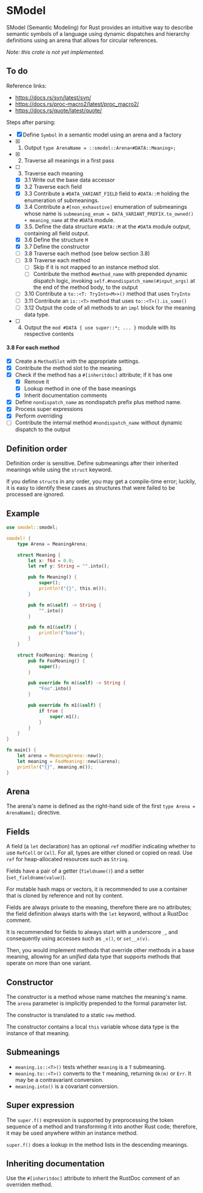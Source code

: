 # SModel

SModel (Semantic Modeling) for Rust provides an intuitive way to describe semantic symbols of a language using dynamic dispatches and hierarchy definitions using an arena that allows for circular references.

*Note: this crate is not yet implemented.*

## To do

Reference links:

<!--
- https://github.com/hydroper/rust-class/blob/master/crates/oop_inheritance_proc/src/lib.rs
-->

- https://docs.rs/syn/latest/syn/
- https://docs.rs/proc-macro2/latest/proc_macro2/
- https://docs.rs/quote/latest/quote/

Steps after parsing:

* [x] Define `Symbol` in a semantic model using an arena and a factory
* [x] 1. Output `type ArenaName = ::smodel::Arena<#DATA::Meaning>;`
* [x] 2. Traverse all meanings in a first pass
* [ ] 3. Traverse each meaning
  * [x] 3.1 Write out the base data accessor
  * [x] 3.2 Traverse each field
  * [x] 3.3 Contribute a `#DATA_VARIANT_FIELD` field to `#DATA::M` holding the enumeration of submeanings.
  * [x] 3.4 Contribute a `#[non_exhaustive]` enumeration of submeanings whose name is `submeaning_enum = DATA_VARIANT_PREFIX.to_owned() + meaning_name` at the `#DATA` module.
  * [x] 3.5. Define the data structure `#DATA::M` at the `#DATA` module output, containing all field output.
  * [x] 3.6 Define the structure `M`
  * [x] 3.7 Define the constructor
  * [ ] 3.8 Traverse each method (see below section 3.8)
  * [ ] 3.9 Traverse each method
    * [ ] Skip if it is not mapped to an instance method slot.
    * [ ] Contribute the method `#method_name` with prepended dynamic dispatch logic, invoking `self.#nondispatch_name(#input_args)` at the end of the method body, to the output
  * [ ] 3.10 Contribute a `to::<T: TryInto<M>>()` method that uses `TryInto`
  * [ ] 3.11 Contribute an `is::<T>` method that uses `to::<T>().is_some()`
  * [ ] 3.12 Output the code of all methods to an `impl` block for the meaning data type.
* [ ] 4. Output the `mod #DATA { use super::*; ... }` module with its respective contents

#### 3.8 For each method

* [x] Create a `MethodSlot` with the appropriate settings.
* [x] Contribute the method slot to the meaning.
* [x] Check if the method has a `#[inheritdoc]` attribute; if it has one
  * [x] Remove it
  * [x] Lookup method in one of the base meanings
  * [x] Inherit documentation comments
* [x] Define `nondispatch_name` as nondispatch prefix plus method name.
* [x] Process super expressions
* [x] Perform overriding
* [ ] Contribute the internal method `#nondispatch_name` without dynamic dispatch to the output

## Definition order

Definition order is sensitive. Define submeanings after their inherited meanings while using the `struct` keyword.

If you define `struct`s in any order, you may get a compile-time error; luckily, it is easy to identify these cases as structures that were failed to be processed are ignored.

## Example

```rust
use smodel::smodel;

smodel! {
    type Arena = MeaningArena;

    struct Meaning {
        let x: f64 = 0.0;
        let ref y: String = "".into();

        pub fn Meaning() {
            super();
            println!("{}", this.m());
        }

        pub fn m(&self) -> String {
            "".into()
        }

        pub fn m1(&self) {
            println!("base");
        }
    }

    struct FooMeaning: Meaning {
        pub fn FooMeaning() {
            super();
        }

        pub override fn m(&self) -> String {
            "Foo".into()
        }

        pub override fn m1(&self) {
            if true {
                super.m1();
            }
        }
    }
}

fn main() {
    let arena = MeaningArena::new();
    let meaning = FooMeaning::new(&arena);
    println!("{}", meaning.m());
}
```

## Arena

The arena's name is defined as the right-hand side of the first `type Arena = ArenaName1;` directive.

## Fields

A field (a `let` declaration) has an optional `ref` modifier indicating whether to use `RefCell` or `Cell`. For all, types are either cloned or copied on read. Use `ref` for heap-allocated resources such as `String`.

Fields have a pair of a getter (`fieldname()`) and a setter (`set_fieldname(value)`).

For mutable hash maps or vectors, it is recommended to use a container that is cloned by reference and not by content.

Fields are always private to the meaning, therefore there are no attributes; the field definition always starts with the `let` keyword, without a RustDoc comment.

It is recommended for fields to always start with a underscore `_`, and consequently using accesses such as `_x()`, or `set__x(v)`.

Then, you would implement methods that override other methods in a base meaning, allowing for an *unified* data type that supports methods that operate on more than one variant.

## Constructor

The constructor is a method whose name matches the meaning's name. The `arena` parameter is implicitly prepended to the formal parameter list.

The constructor is translated to a static `new` method.

The constructor contains a local `this` variable whose data type is the instance of that meaning.

## Submeanings

* `meaning.is::<T>()` tests whether `meaning` is a `T` submeaning.
* `meaning.to::<T>()` converts to the `T` meaning, returning `Ok(m)` or `Err`. It may be a contravariant conversion.
* `meaning.into()` is a covariant conversion.

## Super expression

The `super.f()` expression is supported by preprocessing the token sequence of a method and transforming it into another Rust code; therefore, it may be used anywhere within an instance method.

`super.f()` does a lookup in the method lists in the descending meanings.

## Inheriting documentation

Use the `#[inheritdoc]` attribute to inherit the RustDoc comment of an overriden method.
